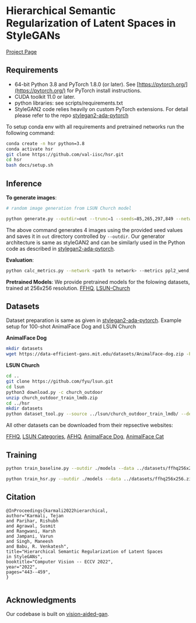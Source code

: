 # Hierarchical Semantic Regularization of Latent Spaces in StyleGANs

[Project Page](https://sites.google.com/view/hsr-eccv22/)

## Requirements

* 64-bit Python 3.8 and PyTorch 1.8.0 (or later). See [https://pytorch.org/](https://pytorch.org/) for PyTorch install instructions.
* CUDA toolkit 11.0 or later.
* python libraries: see scripts/requirements.txt
* StyleGAN2 code relies heavily on custom PyTorch extensions. For detail please refer to the repo [stylegan2-ada-pytorch](https://github.com/NVlabs/stylegan2-ada-pytorch)

To setup conda env with all requirements and pretrained networks run the following command:
```.bash
conda create -n hsr python=3.8
conda activate hsr
git clone https://github.com/val-iisc/hsr.git
cd hsr
bash docs/setup.sh
```

## Inference

**To generate images**: 


```.bash
# random image generation from LSUN Church model

python generate.py --outdir=out --trunc=1 --seeds=85,265,297,849 --network=<path to network>
```
The above command generates 4 images using the provided seed values and saves it in `out` directory controlled by `--outdir`. Our generator architecture is same as styleGAN2 and can be similarly used in the Python code as described in [stylegan2-ada-pytorch](https://github.com/NVlabs/stylegan2-ada-pytorch/blob/main/README.md#using-networks-from-python).

**Evaluation**:
```.bash
python calc_metrics.py --network <path to network> --metrics ppl2_wend,fid50k_full,pr50k3_full --data ./datasets/ffhq256x256.zip
```

**Pretrained Models**:
We provide pretrained models for the folowing datasets, trained at 256x256 resolution.
[FFHQ](https://huggingface.co/tejank10/HSR/resolve/main/ffhq256.pkl), [LSUN-Church](https://huggingface.co/tejank10/HSR/resolve/main/church256.pkl)

## Datasets

Dataset preparation is same as given in [stylegan2-ada-pytorch](https://github.com/NVlabs/stylegan2-ada-pytorch/blob/main/README.md#preparing-datasets).
Example setup for 100-shot AnimalFace Dog and LSUN Church

**AnimalFace Dog**
```.bash
mkdir datasets
wget https://data-efficient-gans.mit.edu/datasets/AnimalFace-dog.zip -P datasets
```

**LSUN Church**
```.bash
cd ..
git clone https://github.com/fyu/lsun.git
cd lsun
python3 download.py -c church_outdoor
unzip church_outdoor_train_lmdb.zip
cd ../hsr
mkdir datasets
python dataset_tool.py --source ../lsun/church_outdoor_train_lmdb/ --dest datasets/church.zip --transform=center-crop --width=256 --height=256
```

All other datasets can be downloaded from their repsective websites:

[FFHQ](https://github.com/NVlabs/ffhq-dataset), [LSUN Categories](http://dl.yf.io/lsun/objects/), [AFHQ](https://github.com/clovaai/stargan-v2), [AnimalFace Dog](https://data-efficient-gans.mit.edu/datasets/AnimalFace-dog.zip), [AnimalFace Cat](https://data-efficient-gans.mit.edu/datasets/AnimalFace-cat.zip)

## Training
```.bash
python train_baseline.py --outdir ./models --data ../datasets/ffhq256x256.zip --cfg paper256 --mirror 1 --aug noaug --batch 16 --gpus 2 --kimg 500
```
```.bash
python train_hsr.py --outdir ./models --data ../datasets/ffhq256x256.zip --cfg paper256 --mirror 1 --aug noaug --batch 16 --gpus 2 --resume ./models/<path to baseline model directory>/network-snapshot-000500.pkl --model-name DINO
```

## Citation

```
@InProceedings{karmali2022hierarchical,
author="Karmali, Tejan
and Parihar, Rishubh
and Agrawal, Susmit
and Rangwani, Harsh
and Jampani, Varun
and Singh, Maneesh
and Babu, R. Venkatesh",
title="Hierarchical Semantic Regularization of Latent Spaces in StyleGANs",
booktitle="Computer Vision -- ECCV 2022",
year="2022",
pages="443--459",
}


```

## Acknowledgments
Our codebase is built on [vision-aided-gan](https://github.com/nupurkmr9/vision-aided-gan).
